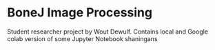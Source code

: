 # BoneJ Image Processing
Student researcher project by Wout Dewulf. Contains local and Google colab version of some Jupyter Notebook shaningans
